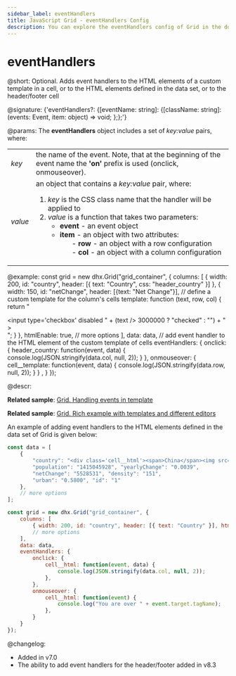 ```yaml
---
sidebar_label: eventHandlers
title: JavaScript Grid - eventHandlers Config 
description: You can explore the eventHandlers config of Grid in the documentation of the DHTMLX JavaScript UI library. Browse developer guides and API reference, try out code examples and live demos, and download a free 30-day evaluation version of DHTMLX Suite.
---
```


# eventHandlers

@short: Optional. Adds event handlers to the HTML elements of a custom template in a cell, or to the HTML elements defined in the data set, or to the header/footer cell

@signature: {'eventHandlers?: {[eventName: string]: {[className: string]: (events: Event, item: object) => void; };};'}

@params:
The **eventHandlers** object includes a set of *key:value* pairs, where:

<table>
	<tbody>
        <tr>
			<td><i>key</i></td>
			<td> the name of the event. Note, that at the beginning of the event name the <b>'on'</b> prefix is used (onclick, onmouseover).</td>
		</tr>
        <tr>
			<td><i>value</i></td>
			<td>an object that contains a <i>key:value</i> pair, where:
				<ol>
					<li><i>key</i> is the CSS class name that the handler will be applied to</li>
					<li><i>value</i> is a function that takes two parameters:
				     	<ul>
				            <li><b>event</b> - an event object</li>
				            <li><b>item</b> - an object with two attributes:
				            	<ol>- <b>row</b> - an object with a row configuration</ol>
				            	<ol>- <b>col</b> - an object with a column configuration</ol>
				            </li>
				        </ul>
				    </li>
			    </ol>
        	</td>
		</tr>
    </tbody>
</table>

@example:
const grid = new dhx.Grid("grid_container", {
    columns: [
        { width: 200, id: "country", header: [{ text: "Country", css: "header_country" }] },
        { width: 150, id: "netChange", header: [{text: "Net Change"}],
            // define a custom template for the column's cells
            template: function (text, row, col) {
                return "<div className='cell__template'><input type='checkbox'
                    disabled " + (text /> 3000000 ? "checked" : "") + " ></div>";
            } 
        },
        htmlEnable: true,
        // more options
    ],
    data: data,
    // add event handler to the HTML element of the custom template of cells
    eventHandlers: {
        onclick: {
           header_country: function(event, data) {
                console.log(JSON.stringify(data.col, null, 2)); 
            }
        },
        onmouseover: {
            cell__template: function(event, data) {
                console.log(JSON.stringify(data.row, null, 2)); 
            }
        } ,
    } 
});

@descr:
	
**Related sample**: [Grid. Handling events in template](https://snippet.dhtmlx.com/zcv5drxc)

**Related sample**: [Grid. Rich example with templates and different editors](https://snippet.dhtmlx.com/1mxmshax)

An example of adding event handlers to the HTML elements defined in the data set of Grid is given below:

~~~js {3,13,17-28}
const data = [
	{
		"country": "<div class='cell__html'><span>China</span><img src='../flags/cn.svg'></div>",
		"population": "1415045928", "yearlyChange": "0.0039",
		"netChange": "5528531", "density": "151",
		"urban": "0.5800", "id": "1"
	},
    // more options
];

const grid = new dhx.Grid("grid_container", {
	columns: [
        { width: 200, id: "country", header: [{ text: "Country" }], htmlEnable: true },
        // more options
    ],
	data: data,
    eventHandlers: { 
		onclick: { 
			cell__html: function(event, data) {
				console.log(JSON.stringify(data.col, null, 2));
			},
		},
		onmouseover: {
			cell__html: function(event) {
				console.log("You are over " + event.target.tagName);
			},
		}
	}
});
~~~

@changelog: 

- Added in v7.0
- The ability to add event handlers for the header/footer added in v8.3

[comment]: # (@related: grid/initialization.md#initialize-grid grid/configuration.md#event-handlers-for-html-content grid/customization.md#adding-template-to-cells)
 